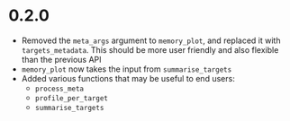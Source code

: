 # 0.2.0

* Removed the `meta_args` argument to `memory_plot`, and replaced it with `targets_metadata`. This should be more user friendly and also flexible than the previous API
* `memory_plot` now takes the input from `summarise_targets`
* Added various functions that may be useful to end users:
  * `process_meta`
  * `profile_per_target`
  * `summarise_targets`
